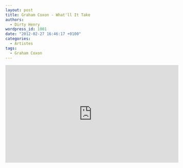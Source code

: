 ```yaml
---
layout: post
title: Graham Coxon - What'll It Take
authors:
  - Dirty Henry
wordpress_id: 1001
date: "2012-02-27 16:46:17 +0100"
categories:
  - Artistes
tags:
  - Graham Coxon
---
```


<iframe width="540" height="304" src="http://www.youtube.com/embed/CNTjHbwIZeE" frameborder="0" allowfullscreen></iframe>
